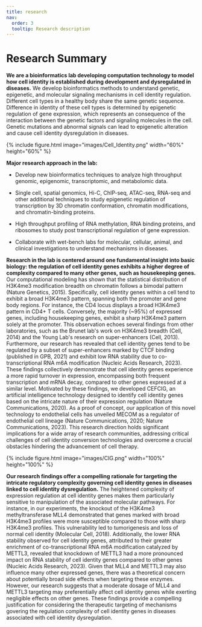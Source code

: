 ```yaml
---
title: research
nav:
  order: 3
  tooltip: Research description
---
```


# <i class="fas fa-microscope"></i>Research Summary

**We are a bioinformatics lab developing computation technology to model how cell identity is established during development and dysregulated in diseases.** We develop bioinformatics methods to understand genetic, epigenetic, and molecular signaling mechanisms in cell identity regulation. Different cell types in a healthy body share the same genetic sequence. Difference in identity of these cell types is determined by epigenetic regulation of gene expression, which represents an consequence of the interaction between the genetic factors and signaling molecules in the cell. Genetic mutations and abnormal signals can lead to epigenetic alteration and cause cell identity dysregulation in diseases.

{%
  include figure.html
  image="images/Cell_Identity.png"
  width="60%"
  height="60%"
%}

**Major research approach in the lab:**

- Develop new bioinformatics techniques to analyze high throughput genomic, epigenomic, transcriptomic, and metabolomic data. 

- Single cell, spatial genomics, Hi-C, ChIP-seq, ATAC-seq, RNA-seq and other additional techniques to study epigenetic regulation of transcription by 3D chromatin conformation, chromatin modifications, and chromatin-binding proteins.

- High throughput profiling of RNA methylation, RNA binding proteins, and ribosomes to study post transcriptional regulation of gene expression.

- Collaborate with wet-bench labs for molecular, cellular, animal, and clinical investigations to understand mechanisms in diseases.

**Research in the lab is centered around one fundamental insight into basic biology: the regulation of cell identity genes exhibits a higher degree of complexity compared to many other genes, such as housekeeping genes.** Our computational modeling has shown that the statistical distribution of H3K4me3 modification breadth on chromatin follows a bimodal pattern (Nature Genetics, 2015). Specifically, cell identity genes within a cell tend to exhibit a broad H3K4me3 pattern, spanning both the promoter and gene body regions. For instance, the CD4 locus displays a broad H3K4me3 pattern in CD4+ T cells. Conversely, the majority (~95%) of expressed genes, including housekeeping genes, exhibit a sharp H3K4me3 pattern solely at the promoter. This observation echoes several findings from other laboratories, such as the Brunet lab's work on H3K4me3 breadth (Cell, 2014) and the Young Lab's research on super-enhancers (Cell, 2013). Furthermore, our research has revealed that cell identity genes tend to be regulated by a subset of super-enhancers marked by CTCF binding (published in GPB, 2021) and exhibit low RNA stability due to co-transcriptional RNA m6A modification (Nucleic Acids Research, 2023). These findings collectively demonstrate that cell identity genes experience a more rapid turnover in expression, encompassing both frequent transcription and mRNA decay, compared to other genes expressed at a similar level. Motivated by these findings, we developed CEFCIG, an artificial intelligence technology designed to identify cell identity genes based on the intricate nature of their expression regulation (Nature Communications, 2020). As a proof of concept, our application of this novel technology to endothelial cells has unveiled MECOM as a regulator of endothelial cell lineage (Nature Communications, 2020; Nature Communications, 2023). This research direction holds significant implications for a wide array of research communities, addressing critical challenges of cell identity conversion technologies and overcome a crucial obstacles hindering the advancement of cell therapy. 

{%
  include figure.html
  image="images/CIG.png"
  width="100%"
  height="100%"
%}

**Our research findings offer a compelling rationale for targeting the intricate regulatory complexity governing cell identity genes in diseases linked to cell identity dysregulation.** The heightened complexity of expression regulation at cell identity genes makes them particularly sensitive to manipulation of the associated molecular pathways. For instance, in our experiments, the knockout of the H3K4me3 methyltransferase MLL4 demonstrated that genes marked with broad H3K4me3 profiles were more susceptible compared to those with sharp H3K4me3 profiles. This vulnerability led to tumorigenesis and loss of normal cell identity (Molecular Cell, 2018). Additionally, the lower RNA stability observed for cell identity genes, attributed to their greater enrichment of co-transcriptional RNA m6A modification catalyzed by METTL3, revealed that knockdown of METTL3 had a more pronounced impact on RNA stability of cell identity genes compared to other genes (Nucleic Acids Research, 2023). Given that MLL4 and METTL3 may also influence many other expressed genes, there was a theoretical concern about potentially broad side effects when targeting these enzymes. However, our research suggests that a moderate dosage of MLL4 and METTL3 targeting may preferentially affect cell identity genes while exerting negligible effects on other genes. These findings provide a compelling justification for considering the therapeutic targeting of mechanisms govering the regulation complexity of cell identity genes in diseases associated with cell identity dysregulation.
